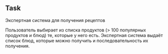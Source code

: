 ## Task

Экспертная система для получения рецептов

Пользователь выбирает из списка продуктов (> 100 популярных продуктов и блюд) те, которые у него есть. Экспертная система выдаёт список блюд, которые можно получить и последовательность их получения.
